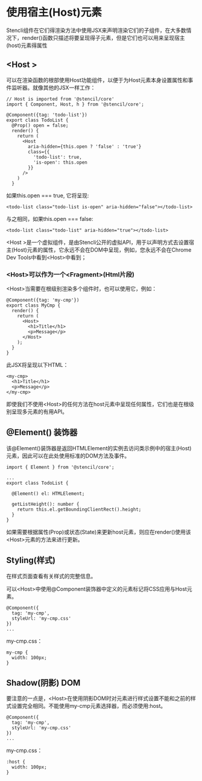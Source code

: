 # 使用宿主(Host)元素

Stencli组件在它们得渲染方法中使用JSX来声明渲染它们的子组件，在大多数情况下，render()函数只描述将要呈现得子元素，但是它们也可以用来呈现宿主(host)元素得属性

## &lt;Host >

可以在渲染函数的根部使用Host功能组件，以便于为Host元素本身设置属性和事件监听器。就像其他的JSX一样工作：

```
// Host is imported from '@stencil/core'
import { Component, Host, h } from '@stencil/core';

@Component({tag: 'todo-list'})
export class TodoList {
  @Prop() open = false;
  render() {
    return (
      <Host
        aria-hidden={this.open ? 'false' : 'true'}
        class={{
          'todo-list': true,
          'is-open': this.open
        }}
      />
    )
  }

```

如果this.open === true, 它将呈现:

```
<todo-list class="todo-list is-open" aria-hidden="false"></todo-list>
```

与之相同，如果this.open === false:

```
<todo-list class="todo-list" aria-hidden="true"></todo-list>
```

&lt;Host >是一个虚拟组件，是由Stencli公开的虚拟API，用于以声明方式去设置宿主(Host)元素的属性，它永远不会在DOM中呈现，例如，您永远不会在Chrome Dev Tools中看到&lt;Host>中看到；

### &lt;Host>可以作为一个&lt;Fragment>(Html片段)

&lt;Host>当需要在根级别渲染多个组件时，也可以使用它，例如：

```
@Component({tag: 'my-cmp'})
export class MyCmp {
  render() {
    return (
      <Host>
        <h1>Title</h1>
        <p>Message</p>
      </Host>
    );
  }
}
```

此JSX将呈现以下HTML：

```
<my-cmp>
  <h1>Title</h1>
  <p>Message</p>
</my-cmp>
```
即使我们不使用&lt;Host>的任何方法在host元素中呈现任何属性，它们也是在根级别呈现多元素的有用API。


## @Element() 装饰器

该@Element()装饰器是返回HTMLElement的实例去访问类示例中的宿主(Host)元素，因此可以在此处使用标准的DOM方法及事件。

```
import { Element } from '@stencil/core';

...
export class TodoList {

  @Element() el: HTMLElement;

  getListHeight(): number {
    return this.el.getBoundingClientRect().height;
  }
}
```

如果需要根据属性(Prop)或状态(State)来更新host元素，则应在render()使用该&lt;Host>元素的方法来进行更新。

## Styling(样式)

在样式页面查看有关样式的完整信息。

可以&lt;Host>中使用@Component装饰器中定义的元素标记将CSS应用与Host元素。

```
@Component({
  tag: 'my-cmp',
  styleUrl: 'my-cmp.css'
})
...
```
my-cmp.css：

```
my-cmp {
  width: 100px;
}
```

## Shadow(阴影) DOM

要注意的一点是，&lt;Host>在使用阴影DOM时对元素进行样式设置不能和之前的样式设置完全相同。不能使用my-cmp元素选择器，而必须使用:host。

```
@Component({
  tag: 'my-cmp',
  styleUrl: 'my-cmp.css'
})
...
```
my-cmp.css：

```
:host {
  width: 100px;
}
```